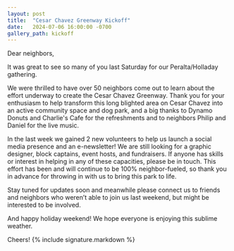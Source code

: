 ```yaml
---
layout: post
title:  "Cesar Chavez Greenway Kickoff"
date:   2024-07-06 16:00:00 -0700
gallery_path: kickoff
---
```

Dear neighbors,

It was great to see so many of you last Saturday for our Peralta/Holladay gathering.

We were thrilled to have over 50 neighbors come out to learn about the effort underway to create the Cesar Chavez Greenway.  Thank you for your enthusiasm to help transform this long blighted area on Cesar Chavez into an active community space and dog park, and a big thanks to Dynamo Donuts and Charlie's Cafe for the refreshments and to neighbors Philip and Daniel for the live music.

In the last week we gained 2 new volunteers to help us launch a social media presence and an e-newsletter! We are still looking for a graphic designer, block captains, event hosts, and fundraisers. If anyone has skills or interest in helping in any of these capacities, please be in touch. This effort has been and will continue to be 100% neighbor-fueled, so thank you in advance for throwing in with us to bring this park to life.

Stay tuned for updates soon and meanwhile please connect us to friends and neighbors who weren’t able to join us last weekend, but might be interested to be involved.

And happy holiday weekend! We hope everyone is enjoying this sublime weather.

Cheers!
{% include signature.markdown %}
